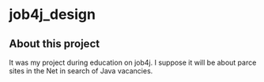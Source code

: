 # job4j_design

## About this project

It was my project during education on job4j. 
I suppose it will be about parce sites in the Net in search of Java vacancies. 
